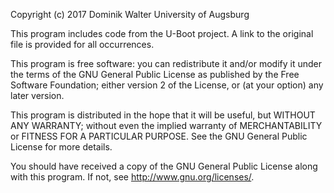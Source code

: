 Copyright (c) 2017 Dominik Walter
University of Augsburg

This program includes code from the U-Boot project. A link to
the original file is provided for all occurrences.

This program is free software: you can redistribute it and/or
modify it under the terms of the GNU General Public
License as published by the Free Software Foundation; either
version 2 of the License, or (at your option) any later version.

This program is distributed in the hope that it will be useful,
but WITHOUT ANY WARRANTY; without even the implied warranty of
MERCHANTABILITY or FITNESS FOR A PARTICULAR PURPOSE. See the 
GNU General Public License for more details.

You should have received a copy of the GNU General Public
License along with this program.  If not, see
<http://www.gnu.org/licenses/>.

